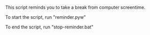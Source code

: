 This script reminds you to take a break from computer screentime.

To start the script, run "reminder.pyw"

To end the script, run "stop-reminder.bat"
